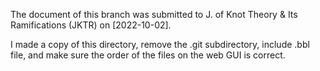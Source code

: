 The document of this branch was submitted to J. of Knot Theory & Its
Ramifications (JKTR) on [2022-10-02]. 

I made a copy of this directory, remove the .git subdirectory, include .bbl
file, and make sure the order of the files on the web GUI is correct.
